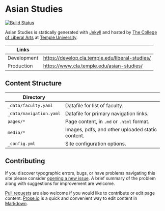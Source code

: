# Asian Studies

[![Build Status][travis-img]][travis]

Asian Studies is statically generated with [Jekyll](https://jekyllrb.com) and hosted by [The College of Liberal Arts](https://liberalarts.temple.edu) at [Temple University](https://temple.edu).

| Links |  |
| --- | --- |
| Development | https://develop.cla.temple.edu/liberal-studies/ |
| Production | https://www.cla.temple.edu/asian-studies/ |

## Content Structure

| Directory |  |
| --- | --- |
| ````_data/faculty.yaml```` | Datafile for list of faculty. |
| ````_data/navigation.yaml```` | Datafile for primary   navigation links. |
| ````pages/*```` | Page content, in ````.md```` or ````.html```` format. |
| ````media/*```` | Images, pdfs, and other uploaded static content. |
| ````_config.yml```` | Site configuration options. |

## Contributing

If you discover typographic errors, bugs, or have problems navigating this site please consider [opening a new issue][issue]. A brief summary of the problem along with suggestions for improvement are welcome.

[Pull requests][pr] are also welcome if you would like to contribute or edit page content. [Prose.io][prose] is a quick and convenient way to edit content in [Markdown][md].


[travis]: https://travis-ci.org/TULiberalArts/Asian-Studies
[travis-img]: https://travis-ci.org/TULiberalArts/Asian-Studies.svg?branch=master
[jekyll]: https://https://jekyllrb.com
[issue]: https://github.com/TULiberalArts/Asian-Studies/issues
[pr]: https://help.github.com/articles/about-pull-requests/
[prose]: https://prose.io/#TULiberalArts/Asian-Studies
[md]: http://whatismarkdown.com/
